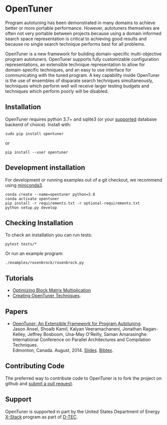 OpenTuner
=========

Program autotuning has been demonstrated in many domains to achieve better
or more portable performance.  However, autotuners themselves are often not
very portable between projects because using a domain informed search space
representation is critical to achieving good results and because no single
search technique performs best for all problems.

OpenTuner is a new framework for building domain-specific multi-objective
program autotuners. OpenTuner supports fully customizable configuration
representations, an extensible technique representation to allow for
domain-specific techniques, and an easy to use interface for communicating
with the tuned program. A key capability inside OpenTuner is the use of
ensembles of disparate search techniques simultaneously, techniques which
perform well will receive larger testing budgets and techniques which perform
poorly will be disabled.


Installation
-------------------

OpenTuner requires python 3.7+ and sqlite3 (or your
[supported][sqlalchemy-dialects] database backend of choice).
Install with:

    sudo pip install opentuner

or

    pip install --user opentuner

[sqlalchemy-dialects]: http://docs.sqlalchemy.org/en/rel_0_8/dialects/index.html

Development installation
-------------------

For development or running examples out of a git checkout, we recommend using
[miniconda3](https://docs.conda.io/en/latest/miniconda.html).

    conda create --name=opentuner python=3.8
    conda activate opentuner
    pip install -r requirements.txt -r optional-requirements.txt
    python setup.py develop


Checking Installation
---------------------

To check an installation you can run tests:

    pytest tests/*

Or run an example program:

    ./examples/rosenbrock/rosenbrock.py


Tutorials
---------

- [Optimizing Block Matrix Multiplication][gettingstarted]
- [Creating OpenTuner Techniques][technique-tutorial].

[gettingstarted]: http://opentuner.org/tutorial/gettingstarted/
[technique-tutorial]:  http://opentuner.org/tutorial/techniques/


Papers
---------

- [OpenTuner: An Extensible Framework for Program Autotuning][paper1]. <br>
  Jason Ansel, Shoaib Kamil, Kalyan Veeramachaneni, Jonathan Ragan-Kelley,
  Jeffrey Bosboom, Una-May O'Reilly, Saman Amarasinghe. <br>
  International Conference on Parallel Architectures and Compilation
  Techniques. <br>
  Edmonton, Canada. August, 2014. [Slides][slides1]. [Bibtex][bibtex1].

[paper1]: http://groups.csail.mit.edu/commit/papers/2014/ansel-pact14-opentuner.pdf
[bibtex1]: http://groups.csail.mit.edu/commit/bibtex.cgi?key=ansel:pact:2014
[slides1]: http://groups.csail.mit.edu/commit/papers/2014/ansel-pact14-opentuner-slides.pdf


Contributing Code
-----------------

The preferred way to contribute code to OpenTuner is to fork the project
on github and [submit a pull request][pull-req].

[pull-req]: https://www.openshift.com/wiki/github-workflow-for-submitting-pull-requests


Support
-------
OpenTuner is supported in part by the United States Department of Energy
[X-Stack][xstack] program as part of [D-TEC][dtec].

[xstack]: http://science.energy.gov/ascr/research/computer-science/ascr-x-stack-portfolio/
[dtec]: http://www.dtec-xstack.org/

